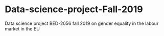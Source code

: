 # Data-science-project-Fall-2019
Data science project BED-2056 fall 2019 on gender equality in the labour market in the EU
